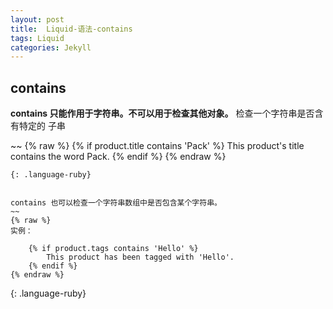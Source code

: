 ```yaml
---
layout: post
title:  Liquid-语法-contains
tags: Liquid
categories: Jekyll
---
```



## contains
**contains 只能作用于字符串。不可以用于检查其他对象。**
检查一个字符串是否含有特定的 子串

\~\~
{% raw %}
 {% if product.title contains 'Pack' %}
	    This product's title contains the word Pack.
	{% endif %}
{% endraw %}
~~~
{: .language-ruby}


contains 也可以检查一个字符串数组中是否包含某个字符串。
~~
{% raw %}
实例：

    {% if product.tags contains 'Hello' %}
        This product has been tagged with 'Hello'.
    {% endif %}
{% endraw %}
~~~
{: .language-ruby}
